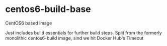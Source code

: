 # centos6-build-base
CentOS6 based image

Just includes build essentials for further build steps. Split from the formerly
monolithic centos6-build image, sind we hit Docker Hub's Timeout
